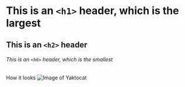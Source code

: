 # This is an `<h1>` header, which is the largest
## This is an `<h2>` header
###### This is an `<h6>` header, which is the smallest
How it looks
![Image of Yaktocat](https://octodex.github.com/images/yaktocat.png)
